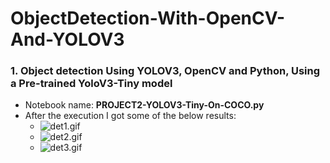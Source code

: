 # ObjectDetection-With-OpenCV-And-YOLOV3
### 1. Object detection Using YOLOV3, OpenCV and Python, Using a Pre-trained YoloV3-Tiny model 
- Notebook name: **PROJECT2-YOLOV3-Tiny-On-COCO.py**
- After the execution I got some of the below results: 
    - ![det1.gif](det1.gif)
    - ![det2.gif](det2.gif)
    - ![det3.gif](det3.gif)
